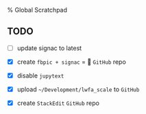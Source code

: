 % Global Scratchpad

## TODO

- [ ] update signac to latest
- [X] create `fbpic + signac` = 💓 `GitHub` repo
- [X] disable `jupytext`
- [X] upload `~/Development/lwfa_scale` to `GitHub`
- [X] create `StackEdit` `GitHub` repo

